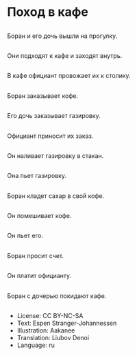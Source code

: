 # Поход в кафе

##
Боран и его дочь вышли на прогулку.

##
Они подходят к кафе и заходят внутрь.

##
В кафе официант провожает их к столику.

##
Боран заказывает кофе.

##
Его дочь заказывает газировку.

##
Официант приносит их заказ.

##
Он наливает газировку в стакан.

##
Она пьет газировку.

##
Боран кладет сахар в свой кофе.

##
Он помешивает кофе.

##
Он пьет его.

##
Боран просит счет.

##
Он платит официанту.

##
Боран с дочерью покидают кафе.

##
* License: CC BY-NC-SA
* Text: Espen Stranger-Johannessen
* Illustration: Aakanee
* Translation: Liubov Denoi
* Language: ru
